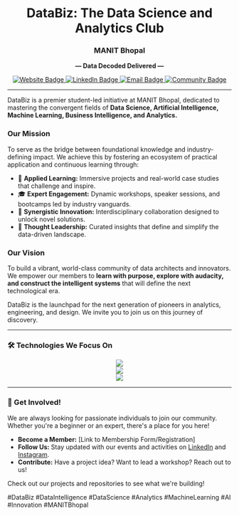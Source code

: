 <h1 align="center">DataBiz: The Data Science and Analytics Club</h1>
<h3 align="center">MANIT Bhopal</h3>

<p align="center">
  <b>— Data Decoded Delivered —</b>
</p>

<p align="center">
  <a href="[LINK-TO-YOUR-CLUB-WEBSITE-OR-LINKTREE]">
    <img src="https://img.shields.io/badge/Website-3393FF?style=for-the-badge&logo=google-chrome&logoColor=white" alt="Website Badge">
  </a>
  <a href="[LINK-TO-YOUR-LINKEDIN-PAGE]">
    <img src="https://img.shields.io/badge/LinkedIn-0077B5?style=for-the-badge&logo=linkedin&logoColor=white" alt="LinkedIn Badge">
  </a>
  <a href="mailto:contact.databiz@manit.ac.in">
    <img src="https://img.shields.io/badge/Email_Us-D14836?style=for-the-badge&logo=gmail&logoColor=white" alt="Email Badge">
  </a>
   <a href="[LINK-TO-YOUR-DISCORD-OR-COMMUNITY-GROUP]">
    <img src="https://img.shields.io/badge/Join_Community-5865F2?style=for-the-badge&logo=discord&logoColor=white" alt="Community Badge">
  </a>
</p>

---

DataBiz is a premier student-led initiative at MANIT Bhopal, dedicated to mastering the convergent fields of **Data Science, Artificial Intelligence, Machine Learning, Business Intelligence, and Analytics.**

### Our Mission
To serve as the bridge between foundational knowledge and industry-defining impact. We achieve this by fostering an ecosystem of practical application and continuous learning through:

-   🚀 **Applied Learning:** Immersive projects and real-world case studies that challenge and inspire.
-   🎓 **Expert Engagement:** Dynamic workshops, speaker sessions, and bootcamps led by industry vanguards.
-   🤝 **Synergistic Innovation:** Interdisciplinary collaboration designed to unlock novel solutions.
-   🧠 **Thought Leadership:** Curated insights that define and simplify the data-driven landscape.

### Our Vision
To build a vibrant, world-class community of data architects and innovators. We empower our members to **learn with purpose, explore with audacity, and construct the intelligent systems** that will define the next technological era.

DataBiz is the launchpad for the next generation of pioneers in analytics, engineering, and design. We invite you to join us on this journey of discovery.

---

### 🛠️ Technologies We Focus On

<p align="center">
  <!-- Languages & Core Libraries -->
  <a href="https://skillicons.dev">
    <img src="https://skillicons.dev/icons?i=python,r,sql,numpy,pandas,md" />
  </a>
  <br>
  <!-- Machine Learning & Visualization -->
  <a href="https://skillicons.dev">
    <img src="https://skillicons.dev/icons?i=scikitlearn,tensorflow,pytorch,keras,jupyter,tableau,powerbi" />
  </a>
  <br>
  <!-- Tools & Platforms -->
  <a href="https://skillicons.dev">
    <img src="https://skillicons.dev/icons?i=git,github,vscode,docker,postman,linux" />
  </a>
</p>

---

### 🌟 Get Involved!

We are always looking for passionate individuals to join our community. Whether you're a beginner or an expert, there's a place for you here!

-   **Become a Member:** [Link to Membership Form/Registration]
-   **Follow Us:** Stay updated with our events and activities on [LinkedIn]([LINK-TO-YOUR-LINKEDIN-PAGE]) and [Instagram]([LINK-TO-YOUR-INSTAGRAM-PAGE]).
-   **Contribute:** Have a project idea? Want to lead a workshop? Reach out to us!

Check out our projects and repositories to see what we're building!

#DataBiz #DataIntelligence #DataScience #Analytics #MachineLearning #AI #Innovation #MANITBhopal
